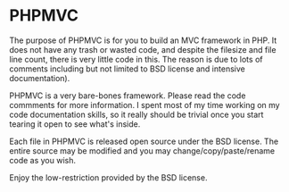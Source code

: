 PHPMVC
======
The purpose of PHPMVC is for you to build an MVC framework in PHP. It does
not have any trash or wasted code, and despite the filesize and file line count,
there is very little code in this. The reason is due to lots of comments 
including but not limited to BSD license and intensive documentation).

PHPMVC is a very bare-bones framework. Please read the code commments
for more information. I spent most of my time working on my code 
documentation skills, so it really should be trivial once you start 
tearing it open to see what's inside.

Each file in PHPMVC is released open source under the BSD license. 
The entire source may be modified and you may change/copy/paste/rename 
code as you wish.

Enjoy the low-restriction provided by the BSD license.
